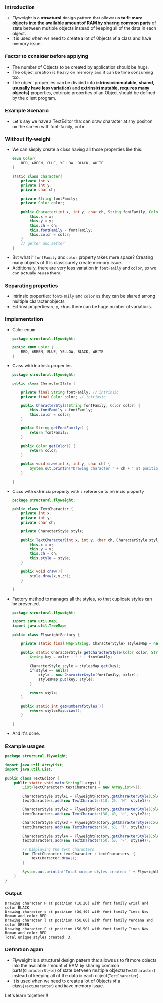 
### Introduction
- Flyweight is a **structural** design pattern that allows us **to fit more objects into the available amount of RAM by sharing common parts** of state between multiple objects instead of keeping all of the data in each object.
- It is used when we need to create a lot of Objects of a class and have memory issue.

### Factor to consider before applying
- The number of Objects to be created by application should be huge.
- The object creation is heavy on memory and it can be time consuming too.
- The object properties can be divided into **intrinsic(immutable, shared, ususally have less variation)** and **extrinsic(mutable, requires many objects)** properties, extrinsic properties of an Object should be defined by the client program.

### Example Scenario
- Let's say we have a TextEditor that can draw character at any position on the screen with font-family, color.

### Without fly-weight
- We can simply create a class having all those properties like this:
    ```java
    enum Color{
        RED, GREEN, BLUE, YELLOW, BLACK, WHITE
    }

    static class Character{
        private int x;
        private int y;
        private char ch;

        private String fontFamily;
        private Color color;

        public Character(int x, int y, char ch, String fontFamily, Color color){
            this.x = x;
            this.y = y;
            this.ch = ch;
            this.fontFamily = fontFamily;
            this.color = color;
        }
        // getter and setter
    }
    ```
- But what if `fontFamily` and `color` property takes more space? Creating many objects of this class surely create memory issue.
- Additionally, there are very less variation in `fontFamily` and `color`, so we can actually reuse them.

### Separating properties
- Intrinsic properties: `fontFamily` and `color` as they can be shared among multiple character objects.
- Extrinsi properties: `x`, `y`, `ch` as there can be huge number of variations.

### Implementation
- Color enum
    ```java
    package structural.flyweight;

    public enum Color {
        RED, GREEN, BLUE, YELLOW, BLACK, WHITE
    }
    ```
- Class with intrinsic properties
    ```java
    package structural.flyweight;

    public class CharacterStyle {

        private final String fontFamily; // intrinsic
        private final Color color; // intrinsic

        public CharacterStyle(String fontFamily, Color color) {
            this.fontFamily = fontFamily;
            this.color = color;
        }

        public String getFontFamily() {
            return fontFamily;
        }
        
        public Color getColor() {
            return color;
        }

        public void draw(int x, int y, char ch) {
            System.out.println("Drawing character " + ch + " at position (" + x + "," + y + ") with font family " + fontFamily + " and color " + color);
        }
        
    }
    ```
- Class with extrinsic property with a reference to intrinsic property
    ```java
    package structural.flyweight;

    public class TextCharacter {
        private int x;
        private int y;
        private char ch;

        private CharacterStyle style;

        public TextCharacter(int x, int y, char ch, CharacterStyle style) {
            this.x = x;
            this.y = y;
            this.ch = ch;
            this.style = style;
        }

        public void draw(){
            style.draw(x,y,ch);
        }

    }
    ```
- Factory method to manages all the styles, so that duplicate styles can be prevented.
    ```java
    package structural.flyweight;

    import java.util.Map;
    import java.util.TreeMap;

    public class FlyweightFactory {

        private static final Map<String, CharacterStyle> stylesMap = new TreeMap<>();

        public static CharacterStyle getCharacterStyle(Color color, String fontFamily){
            String key = color + " " + fontFamily;
            
            CharacterStyle style = stylesMap.get(key);
            if(style == null){
                style = new CharacterStyle(fontFamily, color);
                stylesMap.put(key, style);
            }

            return style;
        }

        public static int getNumberOfStyles(){
            return stylesMap.size();
        }
        
    }
    ```
- And it's done.

### Example usages
```java
package structural.flyweight;

import java.util.ArrayList;
import java.util.List;

public class TextEditor {
    public static void main(String[] args) {
        List<TextCharacter> textCharacters = new ArrayList<>();

        CharacterStyle style1 = FlyweightFactory.getCharacterStyle(Color.BLACK, "Arial");
        textCharacters.add(new TextCharacter(10, 20, 'H', style1));

        CharacterStyle style2 = FlyweightFactory.getCharacterStyle(Color.RED, "Times New Roman");
        textCharacters.add(new TextCharacter(30, 40, 'e', style2));

        CharacterStyle style3 = FlyweightFactory.getCharacterStyle(Color.GREEN, "Verdana");
        textCharacters.add(new TextCharacter(50, 60, 'l', style3));

        CharacterStyle style4 = FlyweightFactory.getCharacterStyle(Color.RED, "Times New Roman"); // same as style2
        textCharacters.add(new TextCharacter(50, 50, 'F', style4));

        // Displaying the text characters
        for (TextCharacter textCharacter : textCharacters) {
            textCharacter.draw();
        }

        System.out.println("Total unique styles created: " + FlyweightFactory.getNumberOfStyles());
    }
}
```

### Output
```
Drawing character H at position (10,20) with font family Arial and color BLACK
Drawing character e at position (30,40) with font family Times New Roman and color RED
Drawing character l at position (50,60) with font family Verdana and color GREEN
Drawing character F at position (50,50) with font family Times New Roman and color RED
Total unique styles created: 3
```

### Definition again
- Flyweight is a structural design pattern that allows us to fit more objects into the available amount of RAM by sharing common parts(`CharacterStyle`) of state between multiple objects(`TextCharacter`) instead of keeping all of the data in each object(`TextCharacter`).
- It is used when we need to create a lot of Objects of a class(`TextCharacter`) and have memory issue.


Let's learn together!!!
